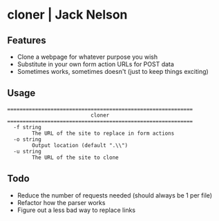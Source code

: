 # cloner | Jack Nelson

## Features
- Clone a webpage for whatever purpose you wish
- Substitute in your own form action URLs for POST data
- Sometimes works, sometimes doesn't (just to keep things exciting)

## Usage
```
============================================================
                           cloner
============================================================
  -f string
        The URL of the site to replace in form actions
  -o string
        Output location (default ".\\")
  -u string
        The URL of the site to clone
```

## Todo
- Reduce the number of requests needed (should always be 1 per file)
- Refactor how the parser works
- Figure out a less bad way to replace links